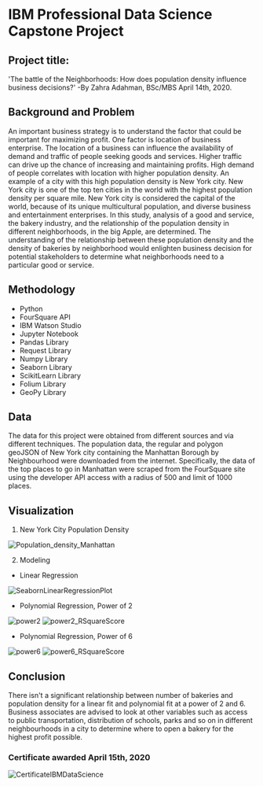 # IBM Professional Data Science Capstone Project

## Project title: 
'The battle of the Neighborhoods: How does population density influence business decisions?' -By Zahra Adahman, BSc/MBS
April 14th, 2020.

## Background and Problem

An important business strategy is to understand the factor that could be important for maximizing
profit. One factor is location of business enterprise. The location of a business can influence the
availability of demand and traffic of people seeking goods and services. Higher traffic can drive up
the chance of increasing and maintaining profits. High demand of people correlates with location
with higher population density. An example of a city with this high population density is New York
city. New York city is one of the top ten cities in the world with the highest population density per
square mile. New York city is considered the capital of the world, because of its unique
multicultural population, and diverse business and entertainment enterprises. In this study, analysis
of a good and service, the bakery industry, and the relationship of the population density in
different neighborhoods, in the big Apple, are determined. The understanding of the relationship
between these population density and the density of bakeries by neighborhood would enlighten
business decision for potential stakeholders to determine what neighborhoods need to a particular
good or service.

## Methodology 

* Python
* FourSquare API
* IBM Watson Studio
* Jupyter Notebook
* Pandas Library
* Request Library
* Numpy Library 
* Seaborn Library
* ScikitLearn Library
* Folium Library
* GeoPy Library

## Data

The data for this project were obtained from different sources and via different techniques. The
population data, the regular and polygon geoJSON of New York city containing the Manhattan
Borough by Neighbourhood were downloaded from the internet. Specifically, the data of the top places to
go in Manhattan were scraped from the FourSquare site using the developer API access with a radius of 500 and limit of 1000 places.

## Visualization 

1. New York City Population Density

![Population_density_Manhattan](https://user-images.githubusercontent.com/59964869/97740688-08455c00-1ab8-11eb-83c4-308176564831.JPG)

2. Modeling

* Linear Regression

![SeabornLinearRegressionPlot](https://user-images.githubusercontent.com/59964869/97741284-d4b70180-1ab8-11eb-8488-3f4a2d98d4c6.JPG)

* Polynomial Regression, Power of 2

![power2](https://user-images.githubusercontent.com/59964869/97741294-d8e31f00-1ab8-11eb-8693-0b26945930bf.JPG)
![power2_RSquareScore](https://user-images.githubusercontent.com/59964869/97741305-dd0f3c80-1ab8-11eb-8a27-6b5f48f86d65.JPG)

* Polynomial Regression, Power of 6

![power6](https://user-images.githubusercontent.com/59964869/97741319-e6000e00-1ab8-11eb-9001-36ccc6366d4a.JPG)
![power6_RSquareScore](https://user-images.githubusercontent.com/59964869/97741326-ea2c2b80-1ab8-11eb-8299-2f9d9455b11f.JPG)

## Conclusion
There isn't a significant relationship between number of bakeries and population density for
a linear fit and polynomial fit at a power of 2 and 6. Business associates are advised to look at other variables such as access to public
transportation, distribution of schools, parks and so on in different neighbourhoods in a city to
determine where to open a bakery for the highest profit possible.

### Certificate awarded April 15th, 2020
![CertificateIBMDataScience](https://user-images.githubusercontent.com/59964869/97740948-5ce8d700-1ab8-11eb-9c65-ef46805c5597.JPG)
